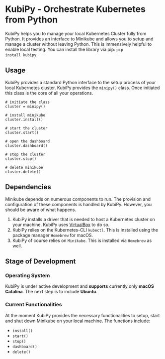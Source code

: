 # KubiPy - Orchestrate Kubernetes from Python

KubiPy helps you to manage your local Kubernetes Cluster fully from Python. It provides an interface to Minikube and allows you to setup and manage a cluster without leaving Python. This is immensively helpful to enable local testing. You can install the library via pip: <code>pip install kubipy</code>.

## Usage

KubiPy provides a standard Python interface to the setup process of your local Kubernetes cluster. KubiPy provides the <code>minipy()</code> class. Once initiated this class is the core of all your operations.

    # initiate the class 
    cluster = minipy()

    # install minikube
    cluster.install()

    # start the cluster
    cluster.start()

    # open the dashboard
    cluster.dashboard()

    # stop the cluster
    cluster.stop()

    # delete minikube
    cluster.delete()

## Dependencies

Minikube depends on numerous components to run. The provision and configuration of these components is handled by KubiPy. However, you should be aware of what happens. 

<ol>
    <li>KubiPy installs a driver that is needed to host a Kubernetes cluster on your machine. KubiPy uses <a href="https://www.virtualbox.org/">VirtualBox</a> to do so.</li>
    <li>KubiPy relies on the Kubernetes-CLI <code>kubectl</code>. This is installed using the package manager <code>Homebrew</code> for macOS.</li>
    <li>KubiPy of course relies on <code>Minikube</code>. This is installed via <code>Homebrew</code> as well.</li>
</ol>

## Stage of Development

### Operating System

KubiPy is under active development and <b>supports</b> currently only <b>macOS Catalina</b>. The next step is to include <b>Ubuntu</b>. 

### Current Functionalities

At the moment KubiPy provides the necessary functionalities to setup, start and shut down Minikube on your local machine. The functions include:

<ul>
    <li><code>install()</code></li>
    <li><code>start()</code></li>
    <li><code>stop()</code></li>
    <li><code>dashboard()</code></li>
    <li><code>delete()</code></li>
</ul>